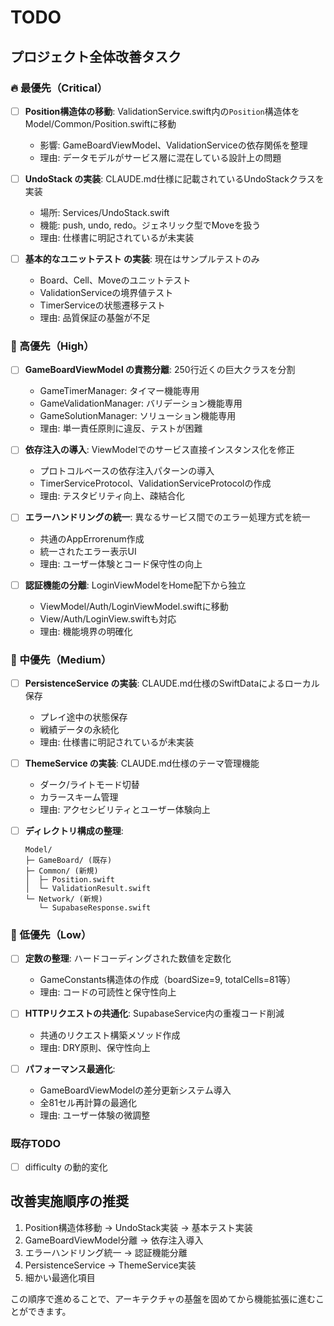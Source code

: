 # TODO

## プロジェクト全体改善タスク

### 🔥 最優先（Critical）

- [ ] **Position構造体の移動**: ValidationService.swift内の`Position`構造体をModel/Common/Position.swiftに移動
  - 影響: GameBoardViewModel、ValidationServiceの依存関係を整理
  - 理由: データモデルがサービス層に混在している設計上の問題

- [ ] **UndoStack の実装**: CLAUDE.md仕様に記載されているUndoStackクラスを実装
  - 場所: Services/UndoStack.swift
  - 機能: push, undo, redo。ジェネリック型でMoveを扱う
  - 理由: 仕様書に明記されているが未実装

- [ ] **基本的なユニットテスト の実装**: 現在はサンプルテストのみ
  - Board、Cell、Moveのユニットテスト
  - ValidationServiceの境界値テスト
  - TimerServiceの状態遷移テスト
  - 理由: 品質保証の基盤が不足

### 🔶 高優先（High）

- [ ] **GameBoardViewModel の責務分離**: 250行近くの巨大クラスを分割
  - GameTimerManager: タイマー機能専用
  - GameValidationManager: バリデーション機能専用
  - GameSolutionManager: ソリューション機能専用
  - 理由: 単一責任原則に違反、テストが困難

- [ ] **依存注入の導入**: ViewModelでのサービス直接インスタンス化を修正
  - プロトコルベースの依存注入パターンの導入
  - TimerServiceProtocol、ValidationServiceProtocolの作成
  - 理由: テスタビリティ向上、疎結合化

- [ ] **エラーハンドリングの統一**: 異なるサービス間でのエラー処理方式を統一
  - 共通のAppErrorenum作成
  - 統一されたエラー表示UI
  - 理由: ユーザー体験とコード保守性の向上

- [ ] **認証機能の分離**: LoginViewModelをHome配下から独立
  - ViewModel/Auth/LoginViewModel.swiftに移動
  - View/Auth/LoginView.swiftも対応
  - 理由: 機能境界の明確化

### 🔸 中優先（Medium）

- [ ] **PersistenceService の実装**: CLAUDE.md仕様のSwiftDataによるローカル保存
  - プレイ途中の状態保存
  - 戦績データの永続化
  - 理由: 仕様書に明記されているが未実装

- [ ] **ThemeService の実装**: CLAUDE.md仕様のテーマ管理機能
  - ダーク/ライトモード切替
  - カラースキーム管理
  - 理由: アクセシビリティとユーザー体験向上

- [ ] **ディレクトリ構成の整理**:
  ```
  Model/
  ├─ GameBoard/ (既存)
  ├─ Common/ (新規)
  │  ├─ Position.swift
  │  └─ ValidationResult.swift
  └─ Network/ (新規)
     └─ SupabaseResponse.swift
  ```

### 🔹 低優先（Low）

- [ ] **定数の整理**: ハードコーディングされた数値を定数化
  - GameConstants構造体の作成（boardSize=9, totalCells=81等）
  - 理由: コードの可読性と保守性向上

- [ ] **HTTPリクエストの共通化**: SupabaseService内の重複コード削減
  - 共通のリクエスト構築メソッド作成
  - 理由: DRY原則、保守性向上

- [ ] **パフォーマンス最適化**:
  - GameBoardViewModelの差分更新システム導入
  - 全81セル再計算の最適化
  - 理由: ユーザー体験の微調整

### 既存TODO
- [ ] difficulty の動的変化

## 改善実施順序の推奨

1. Position構造体移動 → UndoStack実装 → 基本テスト実装
2. GameBoardViewModel分離 → 依存注入導入
3. エラーハンドリング統一 → 認証機能分離
4. PersistenceService → ThemeService実装
5. 細かい最適化項目

この順序で進めることで、アーキテクチャの基盤を固めてから機能拡張に進むことができます。
